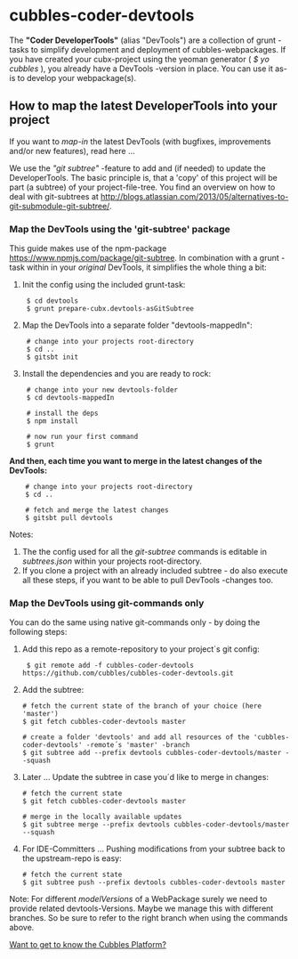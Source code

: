 # cubbles-coder-devtools

The **"Coder DeveloperTools"** (alias "DevTools") are a collection of grunt -tasks to simplify development and deployment of cubbles-webpackages.
If you have created your cubx-project using the yeoman generator ( *$ yo cubbles* ), you already have a DevTools -version in place. You can use it as-is to develop your webpackage(s).

## How to map the latest DeveloperTools into your project
If you want to *map-in* the latest DevTools (with bugfixes, improvements and/or new features), read here ...

We use the *"git subtree"* -feature to add and (if needed) to update the DeveloperTools. The basic principle is, that a 'copy' of this project will be part (a subtree) of your project-file-tree.
You find an overview on how to deal with git-subtrees at <http://blogs.atlassian.com/2013/05/alternatives-to-git-submodule-git-subtree/>.

### Map the DevTools using the 'git-subtree' package
This guide makes use of the npm-package <https://www.npmjs.com/package/git-subtree>. In combination with a grunt -task within in your *original* DevTools, it simplifies the whole thing a bit:

1. Init the config using the included grunt-task:

        $ cd devtools
        $ grunt prepare-cubx.devtools-asGitSubtree

2. Map the DevTools into a separate folder "devtools-mappedIn":

        # change into your projects root-directory
        $ cd ..
        $ gitsbt init

3. Install the dependencies and you are ready to rock:

        # change into your new devtools-folder
        $ cd devtools-mappedIn

        # install the deps
        $ npm install

        # now run your first command
        $ grunt

**And then, each time you want to merge in the latest changes of the DevTools:**

        # change into your projects root-directory
        $ cd ..

        # fetch and merge the latest changes
        $ gitsbt pull devtools


Notes:

1. The the config used for all the *git-subtree* commands is editable in *subtrees.json* within your projects root-directory.
2. If you clone a project with an already included subtree - do also execute all these steps, if you want to be able to pull DevTools -changes too.



### Map the DevTools using git-commands only
You can do the same using native git-commands only - by doing the following steps:

1. Add this repo as a remote-repository to your project´s git config:

        $ git remote add -f cubbles-coder-devtools https://github.com/cubbles/cubbles-coder-devtools.git

2.  Add the subtree:

        # fetch the current state of the branch of your choice (here 'master')
        $ git fetch cubbles-coder-devtools master

        # create a folder 'devtools' and add all resources of the 'cubbles-coder-devtools' -remote´s 'master' -branch
        $ git subtree add --prefix devtools cubbles-coder-devtools/master --squash

3.  Later ... Update the subtree in case you´d like to merge in changes:

        # fetch the current state
        $ git fetch cubbles-coder-devtools master

        # merge in the locally available updates
        $ git subtree merge --prefix devtools cubbles-coder-devtools/master --squash

3.  For IDE-Committers ... Pushing modifications from your subtree back to the upstream-repo is easy:

        # fetch the current state
        $ git subtree push --prefix devtools cubbles-coder-devtools master

Note: For different _modelVersions_ of a WebPackage surely we need to provide related devtools-Versions. Maybe we manage this with different branches. So be sure to refer to the right branch when using the commands above.

[Want to get to know the Cubbles Platform?](https://cubbles.github.io)
